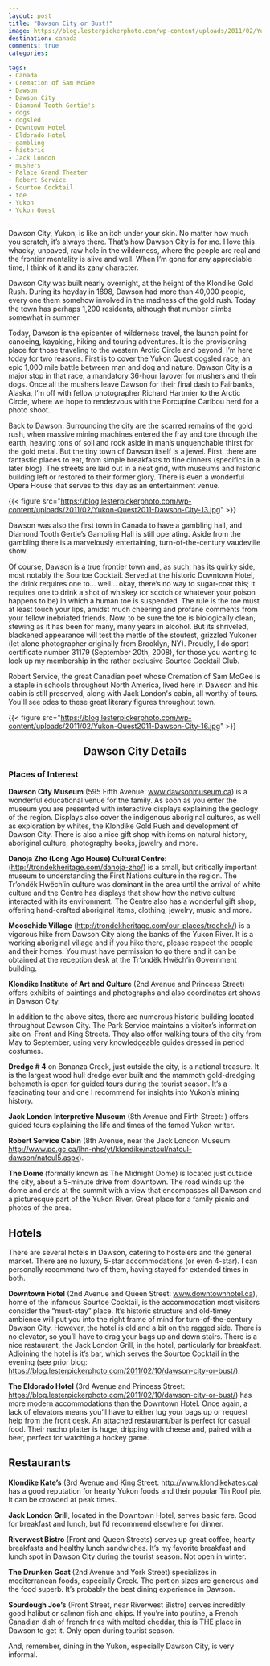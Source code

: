 ```yaml
---
layout: post
title: "Dawson City or Bust!"
image: https://blog.lesterpickerphoto.com/wp-content/uploads/2011/02/Yukon-Quest2011-Dawson-City-28.jpg
destination: canada
comments: true
categories:

tags:
- Canada
- Cremation of Sam McGee
- Dawson
- Dawson City
- Diamond Tooth Gertie's
- dogs
- dogsled
- Downtown Hotel
- Eldorado Hotel
- gambling
- historic
- Jack London
- mushers
- Palace Grand Theater
- Robert Service
- Sourtoe Cocktail
- toe
- Yukon
- Yukon Quest
---
```

Dawson City, Yukon, is like an itch under your skin. No matter how much you scratch, it’s always there. That’s how Dawson City is for me. I love this whacky, unpaved, raw hole in the wilderness, where the people are real and the frontier mentality is alive and well. When I’m gone for any appreciable time, I think of it and its zany character.

Dawson City was built nearly overnight, at the height of the Klondike Gold Rush. During its heyday in 1898, Dawson had more than 40,000 people, every one them somehow involved in the madness of the gold rush. Today the town has perhaps 1,200 residents, although that number climbs somewhat in summer.

Today, Dawson is the epicenter of wilderness travel, the launch point for canoeing, kayaking, hiking and touring adventures. It is the provisioning place for those traveling to the western Arctic Circle and beyond. I’m here today for two reasons. First is to cover the Yukon Quest dogsled race, an epic 1,000 mile battle between man and dog and nature. Dawson City is a major stop in that race, a mandatory 36-hour layover for mushers and their dogs. Once all the mushers leave Dawson for their final dash to Fairbanks, Alaska, I’m off with fellow photographer Richard Hartmier to the Arctic Circle, where we hope to rendezvous with the Porcupine Caribou herd for a photo shoot.

Back to Dawson. Surrounding the city are the scarred remains of the gold rush, when massive mining machines entered the fray and tore through the earth, heaving tons of soil and rock aside in man’s unquenchable thirst for the gold metal. But the tiny town of Dawson itself is a jewel. First, there are fantastic places to eat, from simple breakfasts to fine dinners (specifics in a later blog). The streets are laid out in a neat grid, with museums and historic building left or restored to their former glory. There is even a wonderful Opera House that serves to this day as an entertainment venue.

{{< figure src="https://blog.lesterpickerphoto.com/wp-content/uploads/2011/02/Yukon-Quest2011-Dawson-City-13.jpg" >}}

Dawson was also the first town in Canada to have a gambling hall, and Diamond Tooth Gertie’s Gambling Hall is still operating. Aside from the gambling there is a marvelously entertaining, turn-of-the-century vaudeville show.

Of course, Dawson is a true frontier town and, as such, has its quirky side, most notably the Sourtoe Cocktail. Served at the historic Downtown Hotel, the drink requires one to… well… okay, there’s no way to sugar-coat this; it requires one to drink a shot of whiskey (or scotch or whatever your poison happens to be) in which a human toe is suspended. The rule is the toe must at least touch your lips, amidst much cheering and profane comments from your fellow inebriated friends. Now, to be sure the toe is biologically clean, stewing as it has been for many, many years in alcohol. But its shriveled, blackened appearance will test the mettle of the stoutest, grizzled Yukoner (let alone photographer originally from Brooklyn, NY). Proudly, I do sport certificate number 31179 (September 20th, 2008), for those you wanting to look up my membership in the rather exclusive Sourtoe Cocktail Club.

Robert Service, the great Canadian poet whose Cremation of Sam McGee is a staple in schools throughout North America, lived here in Dawson and his cabin is still preserved, along with Jack London's cabin, all worthy of tours. You'll see odes to these great literary figures throughout town.

{{< figure src="https://blog.lesterpickerphoto.com/wp-content/uploads/2011/02/Yukon-Quest2011-Dawson-City-16.jpg" >}}

<h2 style="text-align: center;">Dawson City Details</h2>

<h3>Places of Interest</h3>
<strong>Dawson City Museum</strong> (595 Fifth Avenue: <a href="http://www.dawsonmuseum.ca">www.dawsonmuseum.ca</a>) is a wonderful educational venue for the family. As soon as you enter the museum you are presented with interactive displays explaining the geology of the region. Displays also cover the indigenous aboriginal cultures, as well as exploration by whites, the Klondike Gold Rush and development of Dawson City. There is also a nice gift shop with items on natural history, aboriginal culture, photography books, jewelry and more.

<strong>Danoja Zho (Long Ago House) Cultural Centre</strong>: (<a href="http://trondekheritage.com/danoja-zho/">http://trondekheritage.com/danoja-zho/</a>) is a small, but critically important museum to understanding the First Nations culture in the region. The Tr’ondëk Hwëch’in culture was dominant in the area until the arrival of white culture and the Centre has displays that show how the native culture interacted with its environment. The Centre also has a wonderful gift shop, offering hand-crafted aboriginal items, clothing, jewelry, music and more.

<strong>Moosehide Village</strong> (<a href="http://trondekheritage.com/our-places/trochek/">http://trondekheritage.com/our-places/trochek/</a>) is a vigorous hike from Dawson City along the banks of the Yukon River. It is a working aboriginal village and if you hike there, please respect the people and their homes. You must have permission to go there and it can be obtained at the reception desk at the Tr’ondëk Hwëch’in Government building.

<strong>Klondike Institute of Art and Culture</strong> (2nd Avenue and Princess Street) offers exhibits of paintings and photographs and also coordinates art shows in Dawson City.

In addition to the above sites, there are numerous historic building located throughout Dawson City. The Park Service maintains a visitor’s information site on  Front and King Streets. They also offer walking tours of the city from May to September, using very knowledgeable guides dressed in period costumes.

<strong>Dredge # 4</strong> on Bonanza Creek, just outside the city, is a national treasure. It is the largest wood hull dredge ever built and the mammoth gold-dredging behemoth is open for guided tours during the tourist season. It’s a fascinating tour and one I recommend for insights into Yukon’s mining history.

<strong> Jack London Interpretive Museum</strong> (8th Avenue and Firth Street: ) offers guided tours explaining the life and times of the famed Yukon writer.

<strong> Robert Service Cabin</strong> (8th Avenue, near the Jack London Museum: <a href="http://www.pc.gc.ca/lhn-nhs/yt/klondike/natcul/natcul-dawson/natcul5.aspx">http://www.pc.gc.ca/lhn-nhs/yt/klondike/natcul/natcul-dawson/natcul5.aspx</a>).

<strong>The Dome </strong>(formally known as The Midnight Dome) is located just outside the city, about a 5-minute drive from downtown. The road winds up the dome and ends at the summit with a view that encompasses all Dawson and a picturesque part of the Yukon River. Great place for a family picnic and photos of the area.
<h2>Hotels</h2>
There are several hotels in Dawson, catering to hostelers and the general market. There are no luxury, 5-star accommodations (or even 4-star). I can personally recommend two of them, having stayed for extended times in both.

<strong>Downtown Hotel</strong> (2nd Avenue and Queen Street: <a href="http://www.downtownhotel.ca">www.downtownhotel.ca</a>), home of the infamous Sourtoe Cocktail, is the accommodation most visitors consider the “must-stay” place. It’s historic structure and old-timey ambience will put you into the right frame of mind for turn-of-the-century Dawson City. However, the hotel is old and a bit on the ragged side. There is no elevator, so you’ll have to drag your bags up and down stairs. There is a nice restaurant, the Jack London Grill, in the hotel, particularly for breakfast. Adjoining the hotel is it’s bar, which serves the Sourtoe Cocktail in the evening (see prior blog: <a href="https://blog.lesterpickerphoto.com/2011/02/10/dawson-city-or-bust/">https://blog.lesterpickerphoto.com/2011/02/10/dawson-city-or-bust/</a>).

<strong>The Eldorado Hotel</strong> (3rd Avenue and Princess Street: <a href="https://blog.lesterpickerphoto.com/2011/02/10/dawson-city-or-bust/">https://blog.lesterpickerphoto.com/2011/02/10/dawson-city-or-bust/</a>) has more modern accommodations than the Downtown Hotel. Once again, a lack of elevators means you’ll have to either lug your bags up or request help from the front desk. An attached restaurant/bar is perfect for casual food. Their nacho platter is huge, dripping with cheese and, paired with a beer, perfect for watching a hockey game.
<h2>Restaurants</h2>
<strong>Klondike Kate’s</strong> (3rd Avenue and King Street: <a href="http://www.klondikekates.ca">http://www.klondikekates.ca</a>) has a good reputation for hearty Yukon foods and their popular Tin Roof pie. It can be crowded at peak times.

<strong>Jack London Grill</strong>, located in the Downtown Hotel, serves basic fare. Good for breakfast and lunch, but I’d recommend elsewhere for dinner.

<strong>Riverwest Bistro</strong> (Front and Queen Streets) serves up great coffee, hearty breakfasts and healthy lunch sandwiches. It’s my favorite breakfast and lunch spot in Dawson City during the tourist season. Not open in winter.

<strong>The Drunken Goat </strong>(2nd Avenue and York Street) specializes in mediterranean foods, especially Greek. The portion sizes are generous and the food superb. It’s probably the best dining experience in Dawson.

<strong>Sourdough Joe’s</strong> (Front Street, near Riverwest Bistro) serves incredibly good halibut or salmon fish and chips. If you’re into poutine, a French Canadian dish of french fries with melted cheddar, this is THE place in Dawson to get it. Only open during tourist season.

And, remember, dining in the Yukon, especially Dawson City, is very informal.